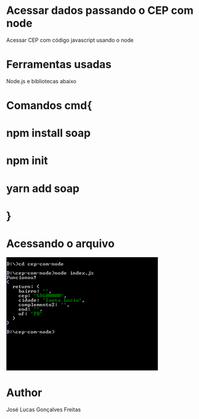 # Acessar dados passando o CEP com node
Acessar CEP com código javascript usando o node

# Ferramentas usadas
Node.js e bibliotecas abaixo

# Comandos cmd{
  # npm install soap
  # npm init
  # yarn add soap
# }


# Acessando o arquivo

![screenshot](cmd.png)

# Author
José Lucas Gonçalves Freitas
